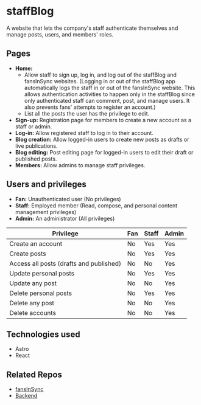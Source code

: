 # staffBlog

A website that lets the company's staff authenticate themselves and manage posts, users, and members' roles.

## Pages

- **Home:**
  - Allow staff to sign up, log in, and log out of the staffBlog and fansInSync websites. (Logging in or out of the staffBlog app automatically logs the staff in or out of the fansInSync website. This allows authentication activities to happen only in the staffBlog since only authenticated staff can comment, post, and manage users. It also prevents fans' attempts to register an account.)
  - List all the posts the user has the privilege to edit.
- **Sign-up:** Registration page for members to create a new account as a staff or admin.
- **Log-in:** Allow registered staff to log in to their account.
- **Blog creation:** Allow logged-in users to create new posts as drafts or live publications.
- **Blog editing:** Post editing page for logged-in users to edit their draft or published posts.
- **Members:** Allow admins to manage staff privileges.

## Users and privileges

- **Fan:** Unauthenticated user (No privileges)
- **Staff:** Employed member (Read, compose, and personal content management privileges)
- **Admin:** An administrator (All privileges)

| Privilege                               | Fan | Staff | Admin |
| --------------------------------------- | --- | ----- | ----- |
| Create an account                       | No  | Yes   | Yes   |
| Create posts                            | No  | Yes   | Yes   |
| Access all posts (drafts and published) | No  | No    | Yes   |
| Update personal posts                   | No  | Yes   | Yes   |
| Update any post                         | No  | No    | Yes   |
| Delete personal posts                   | No  | Yes   | Yes   |
| Delete any post                         | No  | No    | Yes   |
| Delete accounts                         | No  | No    | Yes   |

## Technologies used

- Astro
- React

## Related Repos

- [fansInSync](https://github.com/oluwatobiss/api-powered-blog-website)
- [Backend](https://github.com/oluwatobiss/api-powered-blog-backend)
